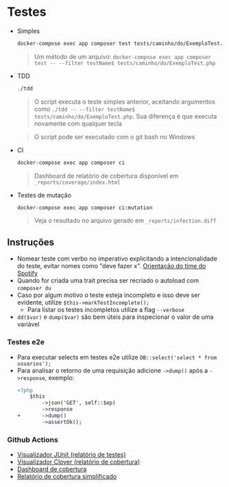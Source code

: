 # Testes

- Simples
    ```sh
    docker-compose exec app composer test tests/caminho/do/ExemploTest.php
    ```
    > Um método de um arquivo: ``docker-compose exec app composer test -- --filter testName$ tests/caminho/do/ExemploTest.php``

- TDD
    ```sh
    ./tdd
    ```

    > O script executa o teste simples anterior, aceitando argumentos como ``./tdd -- --filter testName$ tests/caminho/do/ExemploTest.php``. Sua diferença é que executa novamente com qualquer tecla

    > O script pode ser executado com o git bash no Windows

- CI
    ```sh
    docker-compose exec app composer ci
    ```
    > Dashboard de relatório de cobertura disponível em `_reports/coverage/index.html`

- Testes de mutação
    ```sh
    docker-compose exec app composer ci:mutation
    ```

    > Veja o resultado no arquivo gerado em `_reports/infection.diff`

## Instruções

- Nomear teste com verbo no imperativo explicitando a intencionalidade do teste, evitar nomes como "deve fazer x". [Orientação do time do Spotify](https://github.com/spotify/should-up)
- Quando for criada uma trait precisa ser recriado o autoload com ``composer du``
- Caso por algum motivo o teste esteja incompleto e isso deve ser evidente, utilize ``$this->markTestIncomplete();``
    - Para listar os testes incompletos utilize a flag ``--verbose``
- ``dd($var)`` e ``dump($var)`` são bem úteis para inspecionar o valor de uma variável

### Testes e2e

- Para executar selects em testes e2e utilize ``DB::select('select * from usuarios');``
- Para analisar o retorno de uma requisição adicione `->dump()` após a `->response`, exemplo:
    ```diff
    <?php
        $this
            ->json('GET', self::$ep)
            ->response
    +       ->dump()
            ->assertOk();
    ```

### Github Actions

- [Visualizador JUnit (relatório de testes)](https://codepen.io/nenitf/full/GREQZRd?url=https://raw.githubusercontent.com/nenitf/elefanteca_api/gh-pages/phpunit-log.xml)
- [Visualizador Clover (relatório de cobertura)](https://codepen.io/nenitf/full/NWwYQoz?url=https://raw.githubusercontent.com/nenitf/elefanteca_api/gh-pages/clover.xml)
- [Dashboard de cobertura](https://neni.dev/elefanteca_api/coverage/dashboard.html)
- [Relatório de cobertura simplificado](https://neni.dev/elefanteca_api/coverage.txt)
